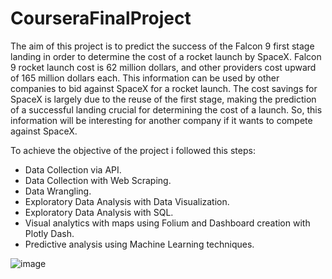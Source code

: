 # CourseraFinalProject

The aim of this project is to predict the success of the Falcon 9 first stage landing in order to determine the cost of a rocket launch by SpaceX. Falcon 9 rocket launch cost is 62 million dollars, and other providers cost upward of 165 million dollars each. This information can be used by other companies to bid against SpaceX for a rocket launch. The cost savings for SpaceX is largely due to the reuse of the first stage, making the prediction of a successful landing crucial for determining the cost of a launch. So, this information will be interesting for another company if it wants to compete against SpaceX.

To achieve the objective of the project i followed this steps:
- Data Collection via API.
- Data Collection with Web Scraping.
- Data Wrangling.
- Exploratory Data Analysis with Data Visualization.
- Exploratory Data Analysis with SQL.
- Visual analytics with maps using Folium and Dashboard creation with Plotly Dash.
- Predictive analysis using Machine Learning techniques.

![image](https://user-images.githubusercontent.com/78771124/213901316-025ad217-dcfb-4dae-b1df-5b76814dabb0.png)


